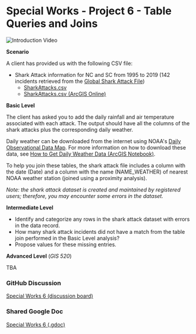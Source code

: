 # Special Works - Project 6 - Table Queries and Joins
![Introduction Video](# "Introduction Video")

**Scenario**

A client has provided us with the following CSV file:

* Shark Attack information for NC and SC from 1995 to 2019 (142 incidents retrieved from the [Global Shark Attack File](http://www.sharkattackfile.net/))
    * [SharkAttacks.csv](./SharkAttacks.csv)
    * [SharkAttacks.csv (ArcGIS Online)](https://wm-gis.maps.arcgis.com/home/item.html?id=297636097a9749868541604008db6f64)

**Basic Level**

The client has asked you to add the daily rainfall and air temperature associated with each attack.
The output should have all the columns of the shark attacks plus the corresponding daily weather.

Daily weather can be downloaded from the internet using NOAA's [Daily Observational Data Map](https://gis.ncdc.noaa.gov/maps/ncei/cdo/daily).
For more information on how to download these data, see [How to Get Daily Weather Data (ArcGIS Notebook)](https://wm-gis.maps.arcgis.com/home/item.html?id=fcf1b08b9ced4dde955067b697d251f3#overview).

To help you join these tables, the shark attack file includes a column with the date (Date) and a column with the name (NAME_WEATHER) of nearest NOAA weather station (joined using a proximity analysis).

_Note: the shark attack dataset is created and maintained by registered users; therefore, you may encounter some errors in the dataset._

**Intermediate Level**

* Identify and categorize any rows in the shark attack dataset with errors in the data record.
* How many shark attack incidents did not have a match from the table join performed in the Basic Level analysis?
* Propose values for these missing entries.

**Advanced Level** (_GIS 520_)

TBA

### GitHub Discussion 
[Special Works 6 (discussion board)](#)

### Shared Google Doc
[Special Works 6 (.gdoc)](https://docs.google.com/document/d/1XmHMNj63MSWtijPL-JuGfpmVLshG_Gd7fg2njE9t-KQ/edit?usp=sharing)
